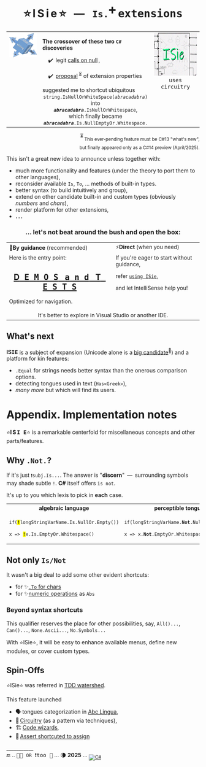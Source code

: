 <h1 align="center">⭐&thinsp;I&thinsp;S&thinsp;i&thinsp;e&thinsp;⭐ &nbsp; &mdash; &nbsp; <code>Is.</code><sup>➕</sup> <samp>extensions</samp></h1>

<table align="center"><tr valign="top"><td><picture><img src="../../../_rsc/img/ISie.jpg" alt="&nbsp;&nbsp;I&thinsp;S&thinsp;i&thinsp;e&nbsp;&nbsp;extensions"/></picture></td><td>
<p><b>The crossover of these two <code>C#</code> discoveries</b></p>
<div>&nbsp; &nbsp; ✔️ &thinsp;legit <a href="../../../frames/README+/calls_on_null.md">calls on null</a>&thinsp;,</div>
<p>&nbsp; &nbsp; ✔️ &thinsp;<a href="https://github.com/dotnet/roslyn/issues/11159">proposal</a>&thinsp;<sup>⏳</sup> of extension properties</p>
<div>suggested me to shortcut ubiquitous </div>
  <div align="center"><code>string.IsNullOrWhiteSpace(<i>abracadabra</i>)</code><br />into<br /><code><i><b>abracadabra</b></i>.IsNullOrWhitespace</code>,<br />
  which finally became<br /><code><i><b>abracadabra</b></i>.Is.NullEmptyOr.Whitespace</code>&thinsp;.</div>
</td><td><picture><img src="../../../_rsc/img/_nav/tiles/ISieCircuitry_200px.jpg" alt="&nbsp;&nbsp;I&thinsp;S&thinsp;i&thinsp;e&nbsp;&nbsp;extensions"/></picture><br />
  <div align="center"><samp>uses circuitry</samp></div></td></tr></table>

<div align="right"><sup>⏳</sup>&thinsp;<sub>This ever-pending feature must be C#13 "what's new",<br />but finally appeared only as a C#14 preview (April/2025).</sub></div>

This isn't a great new idea to announce unless together with:

+ much more functionality and features (under the theory to port them to other languages),
+ reconsider available `Is`, `To`, ... methods of built-in types.
+ better syntax (to build intuitively and group),
+ extend on other candidate built-in and custom types (obviously _numbers_ and _chars_),
+ render platform for other extensions,
+ **.&thinsp;.&thinsp;.**

<h3 align="center">... let's not beat around the bush and open the box:</h3>

<table align="center"><tr></tr><tr><td>🧪<b>By guidance</b> (recommended)</td><td>⚡<b>Direct</b> (when you need)</td></tr>
  <tr valign="top"><td>
  <div>Here is the entry point:</div>
  <h2 align="center"><a href="../../../../src/TuttiFrutti/ISie_Eval/BuiltinTypes">D<samp>&thinsp;E&thinsp;M&thinsp;O&thinsp;S</samp>&nbsp;&nbsp;&nbsp;<samp>a&thinsp;n&thinsp;d</samp>&nbsp;&nbsp;&nbsp;T<samp>&thinsp;E&thinsp;S&thinsp;T&thinsp;S</samp></a></h2>
  <p>Optimized for navigation.</p>
  </td><td>
    <div>If you're eager to start without guidance,</div>
  <p>refer <a href="../../../../src/TuttiFrutti/ISie"><code>using ISie</code></a>,</p>
  <p>and let IntelliSense help you!</p>

  </td></tr><tr><td colspan="2" align="center">It's better to explore in Visual Studio or another IDE.</td></tr></table>

## What's next

**IS<samp>IE</samp>** is a subject of expansion (Unicode alone is a [big candidate](https://www.unicode.org/glossary/)<sup>🔗</sup>) and a platform for kin features:

+ `.Equal` for strings needs better syntax than the onerous comparison options. 
+ detecting tongues used in text (`Has<Greek>`),
+ _many more_ but which will find its users.

# Appendix. Implementation notes

⭐<b>I&thinsp;S&thinsp;<samp>I&thinsp;E</samp></b>⭐ is a remarkable centerfold for miscellaneous concepts and other parts/features.

## Why `.Not.`?

If it's just <code>❗subj.Is...</code>. The answer is "**discern**" &thinsp;&mdash;&thinsp; surrounding symbols may shade subtle `!`. 
**C#** itself offers `is not`. 

It's up to you which lexis to pick in **each** case.

<table><tr><td align="center"><b>algebraic language</b></td><td align="center"><b>perceptible tongue</b></td></tr><tr><td>
<p><code>if(<mark><b>!</b></mark>longStringVarName.Is.NullOr.Empty())</code></p>
<p><code>x => <mark><b>!</b></mark>x.Is.EmptyOr.Whitespace()</code></td></p>
<td>
<p><code>if(longStringVarName.<b>Not</b>.NullOr.Empty())</code></p>
<p><code>x => x.<b>Not</b>.EmptyOr.Whitespace()</code></p>
</td></tr></table>

## Not only `Is/Not`

It wasn't a big deal to add some other evident shortcuts: 

+ for ✨[`.To` for chars](../../../../src/TuttiFrutti/ISie_Eval/BuiltinTypes/🔣Char/✨Demo_To.cs)
+ for ✨[numeric operations](../../../../src/TuttiFrutti/ISie_Eval/BuiltinTypes/🔢Number/✨Demo🔢Calc🧮.cs) as `Abs`

### Beyond syntax shortcuts

This qualifier reserves the place for other possibilities, say, `All()...`, `Can()...`, `None.Ascii...`, `No.Symbols...`  

With ⭐ISie⭐, it will be easy to enhance available menus, define new modules, or cover custom types.

## Spin-Offs

⭐ISie⭐ was referred in [TDD watershed](https://github.com/Kyriosity/read-write/blob/main/README+/software/tests/asDrive/README+/TDD-Watershed/README.md#TDD-ISie).

This feature launched 

+ 🗣️&thinsp;tongues categorization in [Abc Lingua](../../../../src/TuttiFrutti/AbcLingua),
+ 🪫&thinsp;[Circuitry](../../../techniques/README+/circuitry) (as a pattern via techniques),
+ 🏗️&thinsp;[Code wizards](../../../../src/TuttiFrutti/WizConstr/README.md),
+ 🧪&thinsp;[Assert shortcuted to assign](../../../../src/TuttiFrutti/FeatTest/AssertByAssign)

\___________\
🔚 .. <samp>🐝🐝 <code>OR</code> ❗too 🐝</samp> ... 🌘 **2025** ... <sub>[![C#](https://custom-icon-badges.demolab.com/badge/C%23-but_for_all-orangered.svg?logo=cshrp&logoColor=white&color=turquose)](#)</sub>

